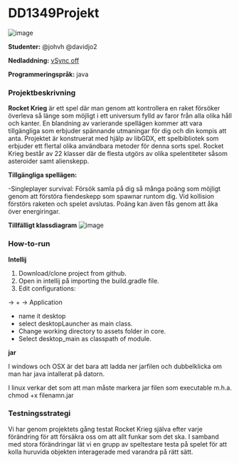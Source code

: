 # DD1349Projekt
![image](https://gits-15.sys.kth.se/storage/user/2835/files/404c70aa-3012-11e7-9f22-42d7ef0ad55e)

**Studenter:** @johvh @davidjo2

**Nedladdning:** [vSync off](https://goo.gl/x1ptkp)

**Programmeringspråk:** java

### Projektbeskrivning

**Rocket Krieg** är ett spel där man genom att kontrollera en raket försöker överleva så länge som möjligt i ett universum fylld av faror från alla olika håll och kanter. En blandning av varierande spellägen kommer att vara tillgängliga som erbjuder spännande utmaningar för dig och din kompis att anta. Projektet är konstruerat med hjälp av libGDX, ett spelbibliotek som erbjuder ett flertal olika användbara metoder för denna sorts spel. Rocket Krieg består av 22 klasser där de flesta utgörs av olika spelentiteter såsom asteroider samt alienskepp. 

**Tillgängliga spellägen:**

-Singleplayer survival: Försök samla på dig så många poäng som möjligt genom att förstöra fiendeskepp som spawnar runtom dig. Vid kollision förstörs raketen och spelet avslutas. Poäng kan även fås genom att åka över energiringar.

**Tillfälligt klassdiagram**
![image](http://image.prntscr.com/image/ce2182cd518c4584a94ece1210e91a29.png)

### How-to-run

**Intellij**

1. Download/clone project from github.
2. Open in intellij på importing the build.gradle file.
3. Edit configurations: 

-> +  -> Application

- name it desktop
- select desktopLauncher as main class.
- Change working directory to assets folder in core.
- Select desktop_main as classpath of module.
 
**jar**

I windows och OSX är det bara att ladda ner jarfilen och dubbelklicka om man har java intallerat på datorn.

I linux verkar det som att man måste markera jar filen som executable m.h.a. chmod +x filenamn.jar

### Testningsstrategi

Vi har genom projektets gång testat Rocket Krieg själva efter varje förändring för att försäkra oss om att allt funkar som det ska. I samband med stora förändringar lät vi en grupp av speltestare testa på spelet för att kolla huruvida objekten interagerade med varandra på rätt sätt.
